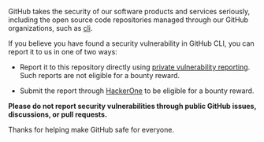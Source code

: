 GitHub takes the security of our software products and services seriously, including the open source code repositories managed through our GitHub organizations, such as [cli](https://github.com/cli).

If you believe you have found a security vulnerability in GitHub CLI, you can report it to us in one of two ways:

* Report it to this repository directly using [private vulnerability reporting][]. Such reports are not eligible for a bounty reward.

* Submit the report through [HackerOne][] to be eligible for a bounty reward.

**Please do not report security vulnerabilities through public GitHub issues, discussions, or pull requests.**

Thanks for helping make GitHub safe for everyone.

  [private vulnerability reporting]: https://github.com/cli/cli/security/advisories
  [HackerOne]: https://hackerone.com/github
